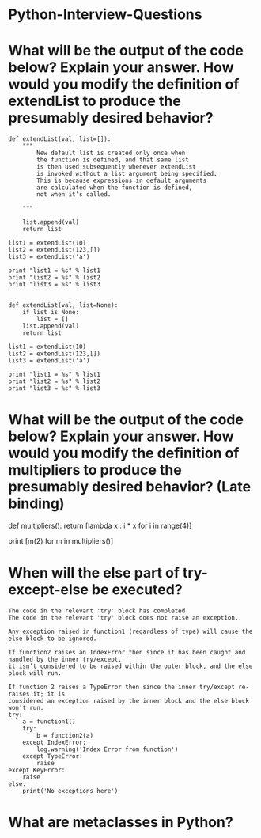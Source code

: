 # Python-Interview-Questions


# What will be the output of the code below? Explain your answer. How would you modify the definition of extendList to produce the presumably desired behavior?


    def extendList(val, list=[]):
        """
            New default list is created only once when
            the function is defined, and that same list
            is then used subsequently whenever extendList
            is invoked without a list argument being specified.
            This is because expressions in default arguments
            are calculated when the function is defined,
            not when it’s called.

        """
        
        list.append(val)
        return list

    list1 = extendList(10)
    list2 = extendList(123,[])
    list3 = extendList('a')

    print "list1 = %s" % list1
    print "list2 = %s" % list2
    print "list3 = %s" % list3


    def extendList(val, list=None):
        if list is None:
            list = []
        list.append(val)
        return list

    list1 = extendList(10)
    list2 = extendList(123,[])
    list3 = extendList('a')

    print "list1 = %s" % list1
    print "list2 = %s" % list2
    print "list3 = %s" % list3


# What will be the output of the code below? Explain your answer. How would you modify the definition of multipliers to produce the presumably desired behavior? (Late binding)


def multipliers():
    return [lambda x : i * x for i in range(4)]

print [m(2) for m in multipliers()]


# When will the else part of try-except-else be executed?

    The code in the relevant 'try' block has completed
    The code in the relevant 'try' block does not raise an exception.

    Any exception raised in function1 (regardless of type) will cause the else block to be ignored.
    
    If function2 raises an IndexError then since it has been caught and handled by the inner try/except,
    it isn’t considered to be raised within the outer block, and the else block will run.
    
    If function 2 raises a TypeError then since the inner try/except re-raises it; it is 
    considered an exception raised by the inner block and the else block won’t run.
    try:
        a = function1()
        try:
            b = function2(a)
        except IndexError:
            log.warning('Index Error from function')
        except TypeError:
            raise
    except KeyError:
        raise
    else:
        print('No exceptions here')

        
# What are metaclasses in Python?
